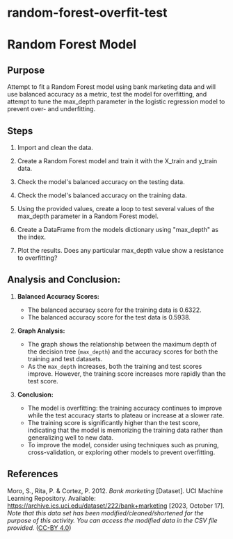 # random-forest-overfit-test

# Random Forest Model

## Purpose

Attempt to fit a Random Forest model using bank marketing data and will use balanced accuracy as a metric, test the model for overfitting, and attempt to tune the max_depth parameter in the logistic regression model to prevent over- and underfitting.

## Steps

1. Import and clean the data.

2. Create a Random Forest model and train it with the X_train and y_train data.

3. Check the model's balanced accuracy on the testing data.

4. Check the model's balanced accuracy on the training data.

5. Using the provided values, create a loop to test several values of the max_depth parameter in a Random Forest model.

6. Create a DataFrame from the models dictionary using "max_depth" as the index.

7. Plot the results. Does any particular max_depth value show a resistance to overfitting?

## Analysis and Conclusion:

1. **Balanced Accuracy Scores:**
   - The balanced accuracy score for the training data is 0.6322.
   - The balanced accuracy score for the test data is 0.5938.

2. **Graph Analysis:**
   - The graph shows the relationship between the maximum depth of the decision tree (`max_depth`) and the accuracy scores for both the training and test datasets.
   - As the `max_depth` increases, both the training and test scores improve. However, the training score increases more rapidly than the test score.

3. **Conclusion:**
   - The model is overfitting: the training accuracy continues to improve while the test accuracy starts to plateau or increase at a slower rate.
   - The training score is significantly higher than the test score, indicating that the model is memorizing the training data rather than generalizing well to new data.
   - To improve the model, consider using techniques such as pruning, cross-validation, or exploring other models to prevent overfitting.

## References

Moro, S., Rita, P. & Cortez, P. 2012. *Bank marketing* [Dataset]. UCI Machine Learning Repository. Available: https://archive.ics.uci.edu/dataset/222/bank+marketing [2023, October 17]. *Note that this data set has been modified/cleaned/shortened for the purpose of this activity. You can access the modified data in the CSV file provided.* ([CC-BY 4.0](https://creativecommons.org/licenses/by/4.0/legalcode))
